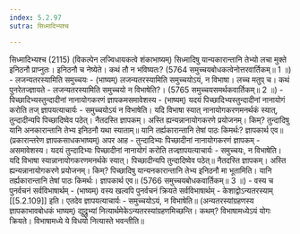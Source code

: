 ```yaml
---
index: 5.2.97
sutra: सिध्मादिभ्यश्च

---
```

 सिध्मादिभ्यश्च (2115) (विकल्पेन लज्विधायकत्वे शंकाभाष्यम्) सिध्मादिषु यान्यकारान्तानि तेभ्यो लचा मुक्ते इनिठनौ प्राप्नुतः। इनिठनौ च नेष्येते। कथं तौ न भविष्यतः? (5764 समुच्चयबोधकत्वेनोत्तरवार्तिकम्॥ 1 ॥) - लजन्यतरस्यामिति समुच्चयः - (भाष्यम्) लजन्यतरस्यामिति समुच्चयोऽयं, न विभाषा। लच्च मतुप् च। कथं पुनरेतज्ज्ञायते - लजन्यतरस्यामिति समुच्चयो न विभाषेति?। (5765 समुच्चयसमर्थकवार्तिकम्॥ 2 ॥) - पिच्छादिभ्यस्तुन्दादीनां नानायोगकरणं ज्ञापकमसमावेशस्य - (भाष्यम्) यदयं पिच्छादिभ्यस्तुन्दादीनां नानायोगं करोति तज् ज्ञापयत्याचार्यः - समुच्चयोऽयं न विभाषेति। यदि विभाषा स्यात् नानायोगकरणमनर्थकं स्यात्, तुन्दादीन्यपि पिच्छादिष्वेव पठेत्। नैतदस्ति ज्ञापकम्। अस्ति ह्यन्यन्नानायोगकरणे प्रयोजनम्। किम्? तुन्दादिषु यानि अनकारान्तानि तेभ्य इनिठनौ यथा स्याताम्॥ यानि तर्ह्यकारान्तानि तेषां पाठः किमर्थः? ज्ञापकार्थ एव॥ (प्रकारान्तरेण ज्ञापकसाधकभाष्यम्) अपर आह - तुन्दादिभ्यः पिच्छादीनां नानायोगकरणं ज्ञापकम् - असमावेशस्य। यदयं तुन्दादिभ्यः पिच्छादीनां नानायोगं करोति तज्ज्ञापयत्याचार्यः - समुच्चयः, न विभाषेति। यदि विभाषा स्यान्नानायोगकरणमनर्थके स्यात्। पिच्छादीन्यपि तुन्दादिष्वेव पठेत्॥ नैतदस्ति ज्ञापकम्। अस्ति ह्यन्यन्नानायोगकरणे प्रयोजनम्। किम्? पिच्छादिषु यान्यनकारान्तानि तेभ्य इनिठनौ मा भूतामिति। यानि तर्ह्यकारान्तानि तेषां पाठः किमर्थः। ज्ञापकार्थ एव॥ (5766 समुच्चयबोधकवार्तिकम्॥ 3 ॥) - वस्य च पुनर्वचनं सर्वविभाषार्थम् - (भाष्यम्) वस्य खल्वपि पुनर्वचनं क्रियते सर्वविभाषार्थम् - केशाद्वोऽन्यतरस्याम् [[5.2.109]] इति। एतदेव ज्ञापयत्याचार्यः - समुच्चयोऽयं, न विभाषेति॥ (अन्यतरस्यांग्रहणस्य ज्ञापकाभावबोधकं भाष्यम्) द्युद्रुभ्यां नित्यार्थमेकेऽन्यतरस्यांग्रहणमिच्छन्ति। कथम्? विभाषामध्येऽयं योगः क्रियते। विभाषामध्ये ये विधयो नित्यास्ते भवन्तीति॥ 